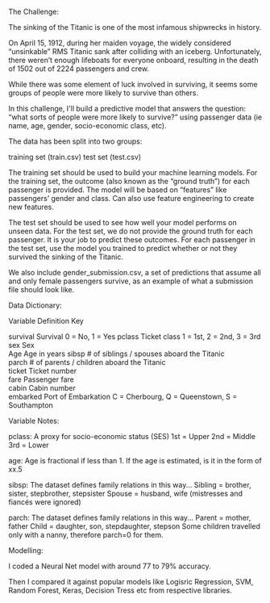 The Challenge:

The sinking of the Titanic is one of the most infamous shipwrecks in history.

On April 15, 1912, during her maiden voyage, the widely considered “unsinkable” RMS Titanic sank after colliding with an iceberg. 
Unfortunately, there weren’t enough lifeboats for everyone onboard, resulting in the death of 1502 out of 2224 passengers and crew.

While there was some element of luck involved in surviving, it seems some groups of people were more likely to survive than others.

In this challenge, I'll build a predictive model that answers the question: “what sorts of people were more likely to survive?” using passenger data (ie name, age, gender, socio-economic class, etc).


The data has been split into two groups:

training set (train.csv)
test set (test.csv)

The training set should be used to build your machine learning models.
For the training set, the outcome (also known as the “ground truth”) for each passenger is provided.
The model will be based on “features” like passengers’ gender and class. 
Can also use feature engineering to create new features.

The test set should be used to see how well your model performs on unseen data. For the test set, we do not provide the ground truth for each passenger. It is your job to predict these outcomes. For each passenger in the test set, use the model you trained to predict whether or not they survived the sinking of the Titanic.

We also include gender_submission.csv, a set of predictions that assume all and only female passengers survive, as an example of what a submission file should look like.

Data Dictionary:

Variable	        Definition                                  	Key

survival	         Survival	                            0 = No, 1 = Yes
pclass	           Ticket class	                            1 = 1st, 2 = 2nd, 3 = 3rd
sex                	   Sex	
Age                Age in years	
sibsp	      # of siblings / spouses aboard the Titanic	
parch	      # of parents / children aboard the Titanic	
ticket	           Ticket number	
fare	          Passenger fare	
cabin	          Cabin number	
embarked	   Port of Embarkation           	            C = Cherbourg, Q = Queenstown, S = Southampton

Variable Notes:

pclass: A proxy for socio-economic status (SES)
1st = Upper
2nd = Middle
3rd = Lower

age: Age is fractional if less than 1. If the age is estimated, is it in the form of xx.5

sibsp: The dataset defines family relations in this way...
Sibling = brother, sister, stepbrother, stepsister
Spouse = husband, wife (mistresses and fiancés were ignored)

parch: The dataset defines family relations in this way...
Parent = mother, father
Child = daughter, son, stepdaughter, stepson
Some children travelled only with a nanny, therefore parch=0 for them.


Modelling:

I coded a Neural Net model with around 77 to 79% accuracy.

Then I compared it against popular models like Logisric Regression, SVM, Random Forest, Keras, Decision Tress etc from respective libraries.